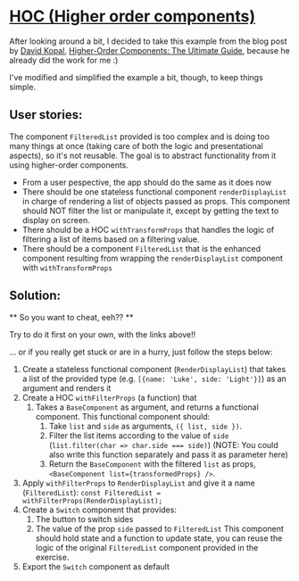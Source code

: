 # [HOC (Higher order components)](https://reactjs.org/docs/higher-order-components.html)

After looking around a bit, I decided to take this example from the blog post by [David Kopal](https://twitter.com/coding_lawyer), [Higher-Order Components: The Ultimate Guide](https://medium.freecodecamp.org/higher-order-components-the-ultimate-guide-b453a68bb851), because he already did the work for me :)

I've modified and simplified the example a bit, though, to keep things simple.

## User stories:

The component `FilteredList` provided is too complex and is doing too many things at once (taking care of both the logic and presentational aspects), so it's not reusable. The goal is to abstract functionality from it using higher-order components.

- From a user pespective, the app should do the same as it does now
- There should be one stateless functional component `renderDisplayList` in charge of rendering a list of objects passed as props. This component should NOT filter the list or manipulate it, except by getting the text to display on screen.
- There should be a HOC `withTransformProps` that handles the logic of filtering a list of items based on a filtering value.
- There should be a component `FilteredList` that is the enhanced component resulting from wrapping the `renderDisplayList` component with `withTransformProps`

## Solution:

** So you want to cheat, eeh?? **

Try to do it first on your own, with the links above!!

... or if you really get stuck or are in a hurry, just follow the steps below:

1. Create a stateless functional component (`RenderDisplayList`) that takes a list of the provided type (e.g. `[{name: 'Luke', side: 'Light'}]`) as an argument and renders it
2. Create a HOC `withFilterProps` (a function) that
   1. Takes a `BaseComponent` as argument, and returns a functional component. This functional component should:
      1. Take `list` and `side` as arguments, `({ list, side })`.
      2. Filter the list items according to the value of `side` (`list.filter(char => char.side === side)`) (NOTE: You could also write this function separately and pass it as parameter here)
      3. Return the `BaseComponent` with the filtered `list` as props, `<BaseComponent list={transformedProps} />`.
3. Apply `withFilterProps` to `RenderDisplayList` and give it a name (`FilteredList`): `const FilteredList = withFilterProps(RenderDisplayList);`
4. Create a `Switch` component that provides:
   1. The button to switch sides
   2. The value of the prop `side` passed to `FilteredList`
This component should hold state and a function to update state, you can reuse the logic of the original `FilteredList` component provided in the exercise.
5. Export the `Switch` component as default
